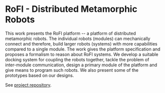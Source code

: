 # RoFI - Distributed Metamorphic Robots

This work presents the RoFI platform -- a platform of distributed metamorphic
robots. The individual robots (modules) can mechanically connect and therefore,
build larger robots (systems) with more capabilities compared to a single
module. The work gives the platform specification and proposes a formalism to
reason about RoFI systems. We develop a suitable docking system for coupling the
robots together, tackle the problem of inter-module communication, design a
primary module of the platform and give means to program such robots. We also
present some of the prototypes based on our designs.

See [project repository](https://github.com/paradise-fi/rofi).

